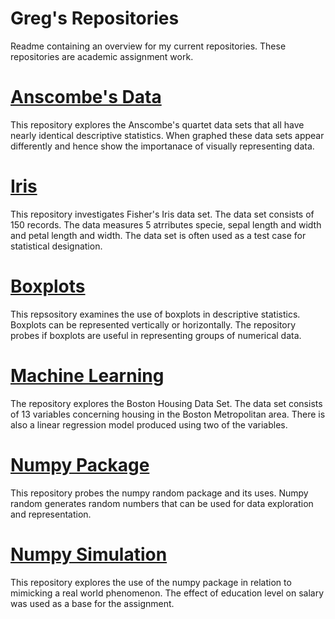 # Greg's Repositories

 Readme containing an overview for my current repositories. These repositories are academic assignment work.
 
 # [Anscombe's Data](https://github.com/GregFee/Anscombes-Data)
 
This repository explores the Anscombe's quartet data sets that all have nearly identical descriptive statistics. When graphed these data sets appear differently and hence show the importanace of visually representing data.
 
 # [Iris](https://github.com/GregFee/Project)
 
This repository investigates Fisher's Iris data set. The data set consists of 150 records. The data measures 5 atrributes specie, sepal length and width and petal length and  width. The data set is often used as a test case for statistical designation.
 
 # [Boxplots](https://github.com/GregFee/boxplots)
 
This repsository examines the use of boxplots in descriptive statistics. Boxplots can be represented vertically or horizontally. The repository probes if boxplots are useful in representing groups of numerical data.
 
 # [Machine Learning](https://github.com/GregFee/machinelearning_assessment)
 
The repository explores the Boston Housing Data Set. The data set consists of 13 variables concerning housing in the Boston Metropolitan area. There is also a linear regression model produced using two of the variables.
 
  
 # [Numpy Package](https://github.com/GregFee/Program-Numpy)
 
 This repository probes the numpy random package and its uses. Numpy random generates random numbers that can be used for data exploration and representation. 
 
 # [Numpy Simulation](https://github.com/GregFee/numpy-simulation)
 
This repository explores the use of the numpy package in relation to mimicking a real world phenomenon. The effect of education level on salary was used as a base for the assignment.
 
 
 
 

